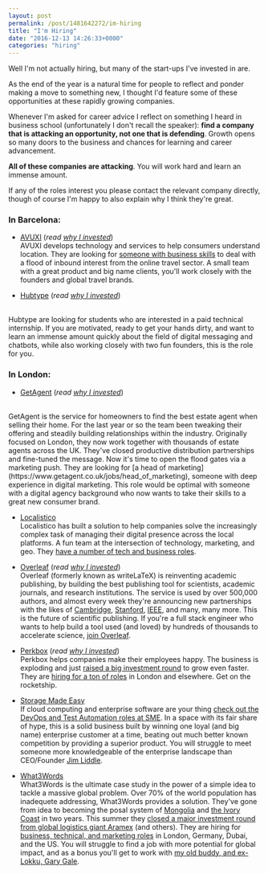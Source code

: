 ```yaml
---
layout: post
permalink: /post/1481642272/im-hiring
title: "I'm Hiring"
date: "2016-12-13 14:26:33+0000"
categories: "hiring"
---
```


Well I'm not actually hiring, but many of the start-ups I've invested in are.

As the end of the year is a natural time for people to reflect and ponder
making a move to something new, I thought I'd feature some of these
opportunities at these rapidly growing companies.

Whenever I'm asked for career advice I reflect on something
I heard in business school (unfortunately I don't recall the speaker):
**find a company that is attacking an opportunity, not one that is defending**.
Growth opens so many doors to the business and chances for learning and
career advancement.

**All of these companies are attacking**. You will work hard and learn an immense
amount. 

If any of the roles interest you please contact the relevant company directly,
though of course I'm happy to also explain why I think they're great.


<h3>In Barcelona:</h3>

  * [AVUXI](http://www.avuxi.com) (_read [why I invested](/post/1476864000/investing-in-avuxi)_)
    <br/>
    AVUXI develops technology and services to help consumers understand
    location. They are looking for [someone with business skills](http://www.avuxi.com/news/were-hiring-salesclient-service-role)
    to deal with a flood of inbound interest from the online travel sector. A
    small team with a great product and big name clients, you'll work closely
    with the founders and global travel brands. 

  * [Hubtype](https://hubtype.com) (_read [why I invested](/post/1480517643/investing-in-hubtype)_)
  <br/>
  Hubtype are looking for students who are interested in a paid technical
  internship. If you are motivated, ready to get your hands dirty, and want to
  learn an immense amount quickly about the field of digital messaging and
  chatbots, while also working closely with two fun founders, this is the role
  for you. 

<h3>In London:</h3>

  * [GetAgent](https://www.getagent.co.uk) (_read [why I invested](/post/123450809070/investing-in-getagent)_)
  <br/>
  GetAgent is the service for homeowners to find the best estate agent when
  selling their home. 
  For the last year or so the team been tweaking their offering and
  steadily building relationships within the industry.
  Originally focused on London, they now work together with thousands of
  estate agents across the UK. They've closed productive distribution
  partnerships and fine-tuned the message. Now it's time to open the flood
  gates via a marketing push. They are looking for [a head of marketing](https://www.getagent.co.uk/jobs/head_of_marketing), someone with deep experience in
  digital marketing. This role would be optimal with someone with a digital
  agency background who now wants to take their skills to a great new consumer
  brand.
  
  * [Localistico](http://localistico.com)
  <br/>Localistico has built a solution to help companies solve the
  increasingly complex task of managing their digital presence across the local
  platforms. A fun team at the intersection of technology, marketing, and geo.
  They [have a number of tech and business roles](http://localistico.com/team/#hiring). 

  * [Overleaf](https://www.overleaf.com) (_read [why I invested](/post/92668920820/investing-in-writelatex)_)
  <br/>Overleaf (formerly known as writeLaTeX) is reinventing academic
  publishing, by building the best publishing tool for scientists, academic
  journals, and research institutions. The service is used by over 500,000
  authors, and almost every week they're announcing new partnerships with the likes of [Cambridge](https://www.overleaf.com/blog/439-partnership-between-overleaf-and-cambridge-university-press-provides-a-new-academic-authoring-experience), [Stanford](https://www.overleaf.com/blog/310-full-steam-ahead-ongoing-collaboration-between-stanford-and-overleaf-in-2016), [IEEE](https://www.overleaf.com/blog/263-overleaf-collaborates-with-ieee), and many, many more. This is the future of scientific publishing. If you're a full stack engineer who wants to help build a tool used (and loved) by hundreds of thousands to accelerate science, [join Overleaf](https://www.overleaf.com/jobs).



  * [Perkbox](https://www.perkbox.com/uk/) (_read [why I invested](/post/1477864331/investing-in-perkbox)_)
  <br/>Perkbox helps companies make their employees happy. The business is exploding and just [raised a big investment round](https://techcrunch.com/2016/10/26/perkbox/) to grow even faster. They are [hiring for a ton of roles](https://huddlebuy.workable.com/) in London and elsewhere. Get on the rocketship. 
  

  * [Storage Made Easy](https://www.storagemadeeasy.com/)
  <br/>If cloud computing and enterprise software are your thing
  [check out the DevOps and Test Automation roles at SME](https://www.storagemadeeasy.com/jobs/). In a space with its fair share of hype, this is a
  solid business built by winning one loyal (and big name) enterprise customer
  at a time, beating out much better known competition by providing a superior
  product. You will struggle to meet someone more knowledgeable of the
  enterprise landscape than CEO/Founder [Jim Liddle](https://twitter.com/JimLiddle).

  * [What3Words](http://what3words.com)
  <br/>What3Words is the ultimate case study in the power of a simple idea
  to tackle a massive global problem. Over 70% of the world population
  has inadequete addressing, What3Words provides a solution. They've gone
  from idea to becoming the posal system of [Mongolia](http://what3words.com/2016/05/mongolian-post/) and [the Ivory Coast](http://www.bbc.com/news/world-africa-38262877) in two years. This summer they [closed a major investment round
  from global logistics giant Aramex](http://what3words.com/2016/06/aramex/) (and others). They are hiring for [business, technical, and marketing roles](http://what3words.com/jobs/) in London, Germany, Dubai, and the US. You will
  struggle to find a job with more potential for global impact, and as a bonus
  you'll get to work with [my old buddy, and ex-Lokku, Gary Gale](https://twitter.com/vicchi). 

<p/>

